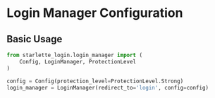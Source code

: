 # Login Manager Configuration

## Basic Usage

```python
from starlette_login.login_manager import (
    Config, LoginManager, ProtectionLevel
)

config = Config(protection_level=ProtectionLevel.Strong)
login_manager = LoginManager(redirect_to='login', config=config)
```
